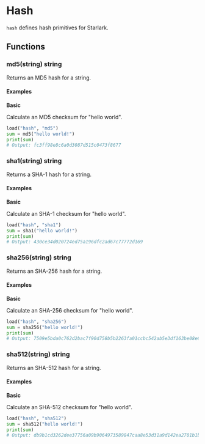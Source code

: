 # Hash

`hash` defines hash primitives for Starlark.

## Functions

### md5(string) string

Returns an MD5 hash for a string.

#### Examples

**Basic**

Calculate an MD5 checksum for "hello world".

```python
load("hash", "md5")
sum = md5("hello world!")
print(sum)
# Output: fc3ff98e8c6a0d3087d515c0473f8677
```

### sha1(string) string

Returns a SHA-1 hash for a string.

#### Examples

**Basic**

Calculate an SHA-1 checksum for "hello world".

```python
load("hash", "sha1")
sum = sha1("hello world!")
print(sum)
# Output: 430ce34d020724ed75a196dfc2ad67c77772d169
```

### sha256(string) string

Returns an SHA-256 hash for a string.

#### Examples

**Basic**

Calculate an SHA-256 checksum for "hello world".

```python
load("hash", "sha256")
sum = sha256("hello world!")
print(sum)
# Output: 7509e5bda0c762d2bac7f90d758b5b2263fa01ccbc542ab5e3df163be08e6ca9
```

### sha512(string) string

Returns an SHA-512 hash for a string.

#### Examples

**Basic**

Calculate an SHA-512 checksum for "hello world".

```python
load("hash", "sha512")
sum = sha512("hello world!")
print(sum)
# Output: db9b1cd3262dee37756a09b9064973589847caa8e53d31a9d142ea2701b1b28abd97838bb9a27068ba305dc8d04a45a1fcf079de54d607666996b3cc54f6b67c
```
